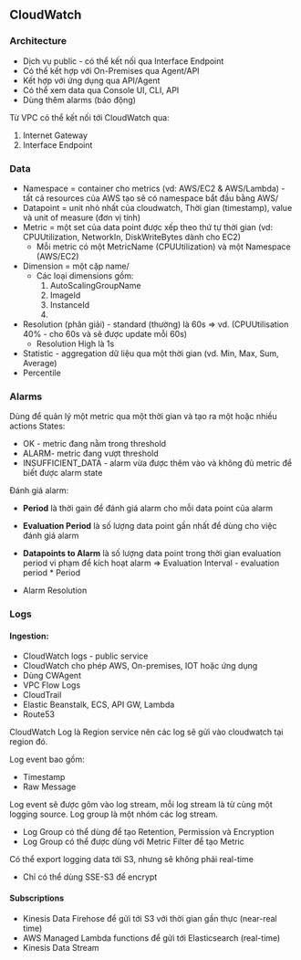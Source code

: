 ## CloudWatch 

### Architecture
- Dịch vụ public - có thể kết nối qua Interface Endpoint
- Có thể kết hợp với On-Premises qua Agent/API
- Kết hợp với ứng dụng qua API/Agent 
- Có thể xem data qua Console UI, CLI, API
- Dùng thêm alarms (báo động)

Từ VPC có thể kết nối tới CloudWatch qua:
1. Internet Gateway
2. Interface Endpoint 


### Data
- Namespace = container cho metrics (vd: AWS/EC2 & AWS/Lambda) - tất cả resources của AWS tạo sẽ có namespace bắt đầu bằng AWS/
- Datapoint = unit nhỏ nhất của cloudwatch, Thời gian (timestamp), value và unit of measure (đơn vị tính)
- Metric = một set của data point được xếp theo thứ tự thời gian (vd: CPUUtilization, NetworkIn, DiskWriteBytes dành cho EC2)
    + Mỗi metric có một MetricName (CPUUtilization) và một Namespace (AWS/EC2)
- Dimension = một cặp name/
    + Các loại dimensions gồm:
        1. AutoScalingGroupName
        2. ImageId
        3. InstanceId
        4. 
- Resolution (phân giải) - standard (thường) là 60s => vd. (CPUUtilisation 40% - cho 60s và sẽ được update mỗi 60s) 
    + Resolution High là 1s
- Statistic - aggregation dữ liệu qua một thời gian (vd. Min, Max, Sum, Average)
- Percentile

### Alarms 
Dùng để quản lý một metric qua một thời gian và tạo ra một hoặc nhiều actions
States:
- OK - metric đang nằm trong threshold
- ALARM- metric đang vượt threshold
- INSUFFICIENT_DATA - alarm vừa được thêm vào và không đủ metric để biết được alarm state

Đánh giá alarm:
- **Period** là thời gain để đánh giá alarm cho mỗi data point của alarm
- **Evaluation Period** là số lượng data point gần nhất để dùng cho việc đánh giá alarm 
- **Datapoints to Alarm** là số lượng data point trong thời gian evaluation period vi phạm để kích hoạt alarm
=> Evaluation Interval - evaluation period * Period

- Alarm Resolution
### Logs
#### Ingestion:
- CloudWatch logs - public service
- CloudWatch cho phép AWS, On-premises, IOT hoặc ứng dụng 
- Dùng CWAgent 
- VPC Flow Logs
- CloudTrail
- Elastic Beanstalk, ECS, API GW, Lambda
- Route53 

CloudWatch Log là Region service nên các log sẽ gửi vào cloudwatch tại region đó. 

Log event bao gồm:
- Timestamp
- Raw Message

Log event sẽ được gôm vào log stream, mỗi log stream là từ cùng một logging source. Log group là một nhóm các log stream.
- Log Group có thể dùng để tạo Retention, Permission và Encryption 
- Log Group có thể được dùng với Metric Filter để tạo Metric

Có thể export logging data tới S3, nhưng sẽ không phải real-time 
- Chỉ có thể dùng SSE-S3 để encrypt

#### Subscriptions
- Kinesis Data Firehose để gửi tới S3 với thời gian gần thực (near-real time)
- AWS Managed Lambda functions để gửi tới Elasticsearch (real-time)
- Kinesis Data Stream


